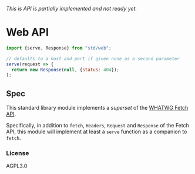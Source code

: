 *This is API is partially implemented and not ready yet.*

# Web API

```js
import {serve, Response} from "std/web";

// defaults to a host and port if given none as a second parameter
serve(request => {
  return new Response(null, {status: 404});
);
```

## Spec

This standard library module implements a *superset* of the
[WHATWG Fetch API][spec].

Specifically, in addition to `fetch`, `Headers`, `Request` and `Response` of
the Fetch API, this module will implement at least a `serve` function as a
companion to `fetch`.

[spec]: https://fetch.spec.whatwg.org

### License

AGPL3.0
